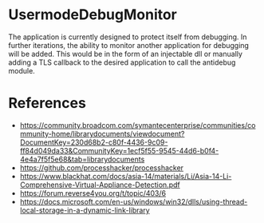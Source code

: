 # UsermodeDebugMonitor

The application is currently designed to protect itself from debugging. 
In further iterations, the ability to monitor another application for debugging will be added.
This would be in the form of an injectable dll or manually adding a TLS callback to the desired application to call the antidebug module. 

# References

- https://community.broadcom.com/symantecenterprise/communities/community-home/librarydocuments/viewdocument?DocumentKey=230d68b2-c80f-4436-9c09-ff84d049da33&CommunityKey=1ecf5f55-9545-44d6-b0f4-4e4a7f5f5e68&tab=librarydocuments
- https://github.com/processhacker/processhacker
- https://www.blackhat.com/docs/asia-14/materials/Li/Asia-14-Li-Comprehensive-Virtual-Appliance-Detection.pdf
- https://forum.reverse4you.org/t/topic/403/6
- https://docs.microsoft.com/en-us/windows/win32/dlls/using-thread-local-storage-in-a-dynamic-link-library
